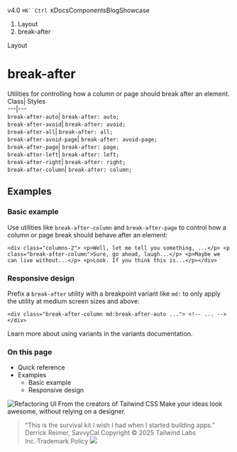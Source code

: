 v4.0
`⌘K``Ctrl K`DocsComponentsBlogShowcase
  1. Layout
  2. break-after


Layout
# break-after
Utilities for controlling how a column or page should break after an element.
Class| Styles  
---|---  
`break-after-auto`| `break-after: auto;`  
`break-after-avoid`| `break-after: avoid;`  
`break-after-all`| `break-after: all;`  
`break-after-avoid-page`| `break-after: avoid-page;`  
`break-after-page`| `break-after: page;`  
`break-after-left`| `break-after: left;`  
`break-after-right`| `break-after: right;`  
`break-after-column`| `break-after: column;`  
## Examples
### Basic example
Use utilities like `break-after-column` and `break-after-page` to control how a column or page break should behave after an element:
```
<div class="columns-2"> <p>Well, let me tell you something, ...</p> <p class="break-after-column">Sure, go ahead, laugh...</p> <p>Maybe we can live without...</p> <p>Look. If you think this is...</p></div>
```

### Responsive design
Prefix a `break-after` utility with a breakpoint variant like `md:` to only apply the utility at medium screen sizes and above:
```
<div class="break-after-column md:break-after-auto ..."> <!-- ... --></div>
```

Learn more about using variants in the variants documentation.
### On this page
  * Quick reference
  * Examples
    * Basic example
    * Responsive design


![Refactoring UI](https://tailwindcss.com/_next/image?url=%2F_next%2Fstatic%2Fmedia%2Fbook-promo.27d91093.png&w=256&q=75)
From the creators of Tailwind CSS
Make your ideas look awesome, without relying on a designer.
> “This is the survival kit I wish I had when I started building apps.”
> Derrick Reimer, SavvyCal
Copyright © 2025 Tailwind Labs Inc.·Trademark Policy
![](https://cdn.usefathom.com/?h=https%3A%2F%2Ftailwindcss.com&p=%2Fdocs%2Fbreak-after&r=&sid=PMFMDJGK&qs=%7B%7D&cid=63202074)
